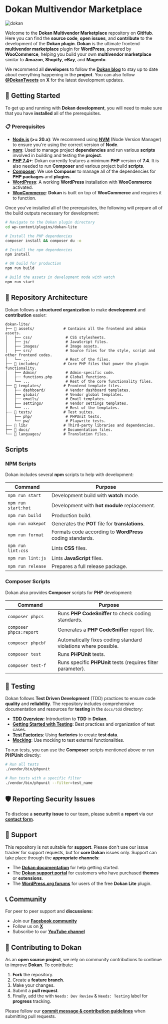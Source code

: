 # Dokan Multivendor Marketplace

![dokan](https://dokan.co/app/uploads/2024/02/dokan-new-color-logo.svg)

Welcome to the **Dokan Multivendor Marketplace** repository on **GitHub**. Here you can find the **source code**, **open issues**, and **contribute** to the development of the **Dokan plugin**. **Dokan** is the ultimate frontend **multivendor marketplace** plugin for **WordPress**, powered by **WooCommerce**, helping you build your own **multivendor marketplace** similar to **Amazon**, **Shopify**, **eBay**, and **Magento**.

We recommend all **developers** to follow the [**Dokan blog**](https://dokan.co/blog/) to stay up to date about everything happening in the **project**. You can also follow [**@DokanTweets**](https://x.com/DokanTweets) on **X** for the latest development updates.

## 🚀 Getting Started

To get up and running with **Dokan development**, you will need to make sure that you have **installed** all of the prerequisites.

### 📋 Prerequisites

* **[Node.js](https://nodejs.org/en/download) (>= 20.x)**: We recommend using [**NVM**](https://github.com/nvm-sh/nvm#installing-and-updating) (Node Version Manager) to ensure you're using the correct version of **Node**.
* **[npm](https://docs.npmjs.com/downloading-and-installing-node-js-and-npm)**: Used to manage project **dependencies** and run various **scripts** involved in building and testing the **project**.
* **[PHP 7.4](https://www.php.net/manual/en/install.php)+**: Dokan currently features a minimum **PHP** version of **7.4**. It is also needed to run **Composer** and various project build **scripts**.
* **[Composer](https://getcomposer.org/doc/00-intro.md)**: We use **Composer** to manage all of the dependencies for **PHP packages** and **plugins**.
* **[WordPress](https://wordpress.org/download/)**: A working **WordPress** installation with **WooCommerce** activated.
* **[WooCommerce](https://woocommerce.com/download/)**: **Dokan** is built on top of **WooCommerce** and requires it to function.

Once you've installed all of the prerequisites, the following will prepare all of the build outputs necessary for development:

```bash
# Navigate to the Dokan plugin directory
cd wp-content/plugins/dokan-lite

# Install the PHP dependencies
composer install && composer du -o

# Install the npm dependencies
npm install

# OR build for production
npm run build

# Build the assets in development mode with watch
npm run start
```

## 📁 Repository Architecture

Dokan follows a **structured organization** to make **development** and **contribution** easier:

```
dokan-lite/
├── 📂 assets/             # Contains all the frontend and admin assets.
│   ├── css/               # CSS stylesheets.
│   ├── js/                # JavaScript files.
│   ├── images/            # Image assets.
│   ├── src/               # Source files for the style, script and other frontend codes.
│   └── ...                # Rest of the files.
├── 📂 includes/           # Core PHP files that power the plugin functionality.
│   ├── Admin/             # Admin-specific code.
│   ├── functions.php      # Global functions.
│   └── ...                # Rest of the core functionality files.
├── 📂 templates/          # Frontend template files.
│   ├── dashboard/         # Vendor dashboard templates.
│   ├── global/            # Vendor global templates.
│   ├── emails/            # Email templates.
│   ├── settings/          # Vendor settings templates.
│   └── ...                # Rest of the templates.
├── 📂 tests/              # Test suites.
│   ├── php/               # PHPUnit tests.
│   └── pw/                # Playwrite tests.
├── 📂 lib/                # Third-party libraries and dependencies.
├── 📂 docs/               # Documentation files.
└── 📂 languages/          # Translation files.
```

## Scripts

### NPM Scripts

Dokan includes several **npm** scripts to help with development:


| Command             | Purpose                                                   |
|---------------------|-----------------------------------------------------------|
| `npm run start`     | Development build with **watch** mode.                    |
| `npm run start:hot` | Development with **hot module** replacement.              |
| `npm run build`     | Production build.                                         |
| `npm run makepot`   | Generates the **POT** file for **translations**.          |
| `npm run format`    | Formats code according to **WordPress** coding standards. |
| `npm run lint:css`  | Lints **CSS** files.                                      |
| `npm run lint:js`   | Lints **JavaScript** files.                               |
| `npm run release`   | Prepares a full release package.                          |

### Composer Scripts

Dokan also provides **Composer** scripts for **PHP** development:

| Command                 | Purpose                                                        |
|-------------------------|----------------------------------------------------------------|
| `composer phpcs`        | Runs **PHP CodeSniffer** to check coding standards.            |
| `composer phpcs:report` | Generates a **PHP CodeSniffer** report file.                   |
| `composer phpcbf`       | Automatically fixes coding standard violations where possible. |
| `composer test`         | Runs **PHPUnit** tests.                                        |
| `composer test-f`       | Runs specific **PHPUnit** tests (requires filter parameter).   |

## 🧪 Testing

Dokan follows **Test Driven Development** (TDD) practices to ensure code **quality** and **reliability**. The repository includes comprehensive documentation and resources for **testing** in the `docs/tdd` directory:

* [**TDD Overview**](docs/tdd/readme.md): Introduction to **TDD** in **Dokan**.
* [**Getting Started with Testing**](docs/tdd/get-started.md): Best practices and organization of test cases.
* [**Test Factories**](docs/tdd/factories.md): Using **factories** to create **test data**.
* [**Mocking**](docs/tdd/mocking.md): Use mocking to test external functionalities.

To run tests, you can use the **Composer** scripts mentioned above or run **PHPUnit** directly:

```bash
# Run all tests
./vendor/bin/phpunit

# Run tests with a specific filter
./vendor/bin/phpunit --filter=test_name
```

## 🛡 Reporting Security Issues

To disclose a **security issue** to our team, please submit a **report** via our [**contact form**](https://dokan.co/contact/).

## 💬 Support

This repository is not suitable for **support**. Please don't use our issue tracker for support requests, but for **core Dokan** issues only. Support can take place through the **appropriate channels**:

* The [**Dokan documentation**](https://dokan.co/wordpress/dokan-documentation/) for help getting started.
* The [**Dokan support portal**](https://dokan.co/contact/) for customers who have purchased **themes** or **extensions**.
* The [**WordPress.org forums**](https://wordpress.org/support/plugin/dokan-lite/) for users of the free **Dokan Lite** plugin.

## 📞 Community

For peer to peer support and **discussions**:

* Join our [**Facebook community**](https://www.facebook.com/groups/dokanmultivendor/)
* Follow us on [**X**](https://x.com/DokanTweets)
* Subscribe to our [**YouTube channel**](https://www.youtube.com/playlist?list=PLJorZsV2RVv_xOhw2_zLE6xQkdfN-KLyG)

## 🤝 Contributing to Dokan

As an **open source project**, we rely on community contributions to continue to improve **Dokan**. To contribute:

1. **Fork** the repository.
2. Create a **feature branch**.
3. Make your changes.
4. Submit a **pull request**.
5. Finally, add the with `Needs: Dev Review` & `Needs: Testing` label for **progress** tracking.

Please follow our [**commit message & contribution guidelines**](CONTRIBUTING.md) when submitting pull requests.
